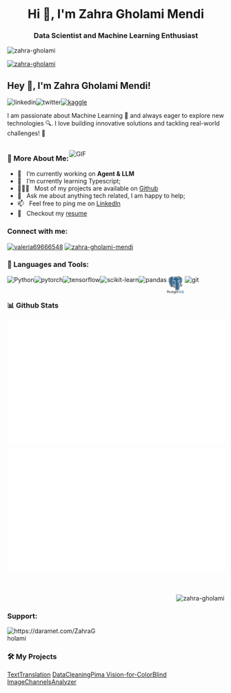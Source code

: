 <h1 align="center">Hi 👋, I'm Zahra Gholami Mendi</h1>
<h3 align="center">Data Scientist and Machine Learning Enthusiast</h3>

<p align="left"> <img src="https://komarev.com/ghpvc/?username=zahra-gholami&label=Profile%20views&color=0e75b6&style=flat" alt="zahra-gholami" /> </p>

<p align="left"> <a href="https://github.com/ryo-ma/github-profile-trophy"><img src="https://github-profile-trophy.vercel.app/?username=zahra-gholami" alt="zahra-gholami" /></a> </p>

## Hey 👋, I'm Zahra Gholami Mendi!
<a href='https://www.linkedin.com/in/rahul-jha98/'><img align='left' alt="linkedin" src="https://raw.githubusercontent.com/rahul-jha98/rahul-jha98/561d474902b59c7429ec22bb73e225696c27b202/assets/linkedin.svg" height='18px'/></a>
<a href='https://twitter.com/jharahul98/'><img align='left' alt="twitter" src="https://raw.githubusercontent.com/rahul-jha98/rahul-jha98/561d474902b59c7429ec22bb73e225696c27b202/assets/twitter.svg" height='18px'/></a>
<a href='https://www.kaggle.com/rahuljha98/'><img alt="kaggle" src="https://raw.githubusercontent.com/rahul-jha98/rahul-jha98/561d474902b59c7429ec22bb73e225696c27b202/assets/kaggle.svg" height='18px'/></a>


I am passionate about Machine Learning 🤖 and always eager to explore new technologies 🔍. I love building innovative solutions and tackling real-world challenges! 🚀
<br/>
<br/>

<img align="right" alt="GIF" src="https://raw.githubusercontent.com/rahul-jha98/rahul-jha98/main/techstack.gif" width="360px"/>
  
### 🧐 More About Me:

- 🔭 &nbsp; I’m currently working on **Agent &  LLM**
- 🌱 &nbsp; I’m currently learning Typescript; 
- 👨🏻‍💻 &nbsp; Most of my projects are available on [Github](https://github.com/Zahra-Gholami?tab=repositories)
- 💬 &nbsp; Ask me about anything tech related, I am happy to help;
- 📫 &nbsp; Feel free to ping me on [LinkedIn](https://www.linkedin.com/in/zahra-gholami-mendi/)
- 📝 &nbsp; Checkout my [resume](https://www.linkedin.com/in/zahra-gholami-mendi/)

<h3 align="left">Connect with me:</h3>
<p align="left">
<a href="https://twitter.com/valeria69666548" target="blank"><img align="center" src="https://raw.githubusercontent.com/rahuldkjain/github-profile-readme-generator/master/src/images/icons/Social/twitter.svg" alt="valeria69666548" height="30" width="40" /></a>
<a href="https://linkedin.com/in/zahra-gholami-mendi" target="blank"><img align="center" src="https://raw.githubusercontent.com/rahuldkjain/github-profile-readme-generator/master/src/images/icons/Social/linked-in-alt.svg" alt="zahra-gholami-mendi" height="30" width="40" /></a>
</p>

### 🔨 Languages and Tools:
<a href="https://www.python.org" target="_blank">
  <img align="left" alt="Python" height="42px" src="https://raw.githubusercontent.com/rahul-jha98/github_readme_icons/main/language_and_tools/square/python/python.svg">
</a>
<a href="https://pytorch.org/" target="_blank">
  <img align="left" src="https://raw.githubusercontent.com/rahul-jha98/github_readme_icons/main/language_and_tools/square/pytorch/pytorch.svg" alt="pytorch" height="42px"/>
</a>
<a href="https://www.tensorflow.org" target="_blank">
  <img align="left" src="https://raw.githubusercontent.com/rahul-jha98/github_readme_icons/main/language_and_tools/square/tensorflow/tensorflow.svg" alt="tensorflow" height="42px"/>
</a>
<a href="https://scikit-learn.org/" target="_blank">
  <img align="left" src="https://upload.wikimedia.org/wikipedia/commons/0/05/Scikit_learn_logo_small.svg" alt="scikit-learn" height="42px"/>
</a>
<a href="https://pandas.pydata.org/" target="_blank">
  <img align="left" src="https://upload.wikimedia.org/wikipedia/commons/e/ed/Pandas_logo.svg" alt="pandas" height="42px"/>
</a>
<a href="https://www.postgresql.org/" target="_blank">
  <img align="left" src="https://raw.githubusercontent.com/devicons/devicon/master/icons/postgresql/postgresql-original-wordmark.svg" alt="PostgreSQL" height="42px"/>
</a>
<a href="https://git-scm.com/" target="_blank">
  <img align="left" src="https://raw.githubusercontent.com/rahul-jha98/github_readme_icons/main/language_and_tools/square/git-scm/git-scm.svg" alt="git" height='42px'/>
</a>


<br/>
<br/>


### 📊 Github Stats
<a href='https://github.com/rahul-jha98/github-stats-transparent'>
  
![Stats Overview](https://raw.githubusercontent.com/rahul-jha98/github-stats-transparent/output/generated/overview.svg)
![Most Used Languages](https://raw.githubusercontent.com/rahul-jha98/github-stats-transparent/output/generated/languages.svg)

</a>
<br>


<p><img align="right" src="https://github-readme-streak-stats.herokuapp.com/?user=zahra-gholami&" alt="zahra-gholami" /></p>

<br/>
<h3 align="left">Support:</h3>
<p><a href="https://www.buymeacoffee.com/https://daramet.com/ZahraGholami"> <img align="left" src="https://cdn.buymeacoffee.com/buttons/v2/default-yellow.png" height="50" width="210" alt="https://daramet.com/ZahraGholami" /></a></p><br><br>



### 🛠️ My Projects
<a href="https://github.com/Zahra-Gholami/TextTranslation" target="_blank"> TextTranslation</a>
<a href="https://github.com/Zahra-Gholami/DataCleaningPima-indians-diabetes-database" target="_blank"> DataCleaningPima </a>
<a href="https://github.com/Zahra-Gholami/Vision-for-ColorBlind" target="_blank"> Vision-for-ColorBlind </a>
<a href="https://github.com/Zahra-Gholami/ImageChannelsAnalyzer" target="_blank"> ImageChannelsAnalyzer </a>
